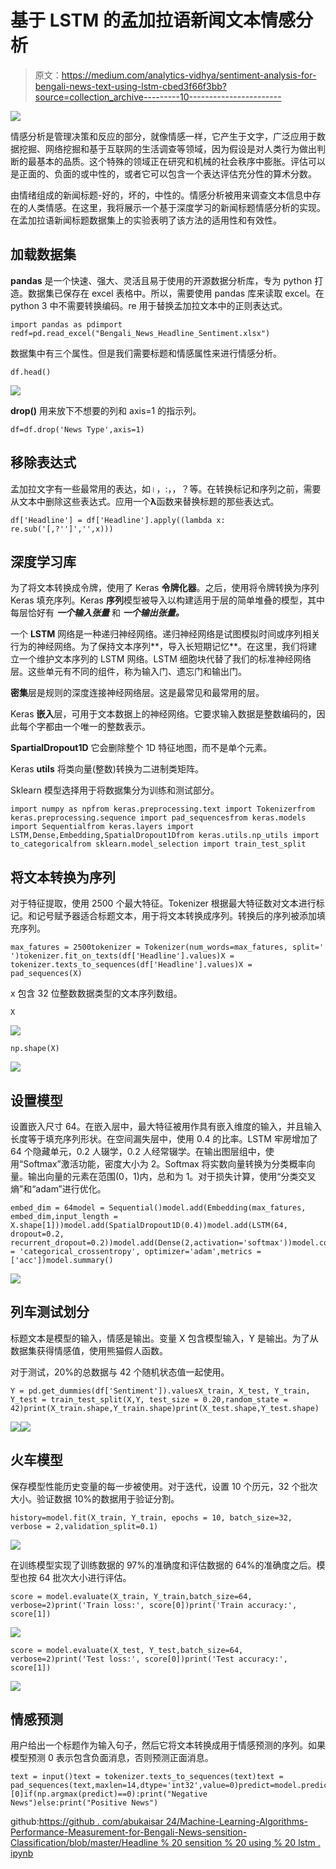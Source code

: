 # 基于 LSTM 的孟加拉语新闻文本情感分析

> 原文：<https://medium.com/analytics-vidhya/sentiment-analysis-for-bengali-news-text-using-lstm-cbed3f66f3bb?source=collection_archive---------10----------------------->

![](img/38cddd094862d2e88f50d0482adfed70.png)

情感分析是管理决策和反应的部分，就像情感一样，它产生于文字，广泛应用于数据挖掘、网络挖掘和基于互联网的生活调查等领域，因为假设是对人类行为做出判断的最基本的品质。这个特殊的领域正在研究和机械的社会秩序中膨胀。评估可以是正面的、负面的或中性的，或者它可以包含一个表达评估充分性的算术分数。

由情绪组成的新闻标题-好的，坏的，中性的。情感分析被用来调查文本信息中存在的人类情感。在这里，我将展示一个基于深度学习的新闻标题情感分析的实现。在孟加拉语新闻标题数据集上的实验表明了该方法的适用性和有效性。

## 加载数据集

**pandas** 是一个快速、强大、灵活且易于使用的开源数据分析库，专为 python 打造。数据集已保存在 excel 表格中。所以，需要使用 pandas 库来读取 excel。在 python 3 中不需要转换编码。re 用于替换孟加拉文本中的正则表达式。

```
import pandas as pdimport redf=pd.read_excel("Bengali_News_Headline_Sentiment.xlsx")
```

数据集中有三个属性。但是我们需要标题和情感属性来进行情感分析。

```
df.head()
```

![](img/0e4ae03f0b33f7fa3fd96c0f90b7d19b.png)

**drop()** 用来放下不想要的列和 axis=1 的指示列。

```
df=df.drop('News Type',axis=1)
```

## 移除表达式

孟加拉文字有一些最常用的表达，如।，:，，？等。在转换标记和序列之前，需要从文本中删除这些表达式。应用一个**λ**函数来替换标题的那些表达式。

```
df['Headline'] = df['Headline'].apply((lambda x: re.sub('[,?'']','',x)))
```

## 深度学习库

为了将文本转换成令牌，使用了 Keras **令牌化器**。之后，使用将令牌转换为序列 Keras 填充序列。Keras **序列**模型被导入以构建适用于层的简单堆叠的模型，其中每层恰好有 ***一个输入张量*** 和 ***一个输出张量。***

一个 **LSTM** 网络是一种递归神经网络。递归神经网络是试图模拟时间或序列相关行为的神经网络。为了保持文本序列**，导入长短期记忆**。在这里，我们将建立一个维护文本序列的 LSTM 网络。LSTM 细胞块代替了我们的标准神经网络层。这些单元有不同的组件，称为输入门、遗忘门和输出门。

**密集**层是规则的深度连接神经网络层。这是最常见和最常用的层。

Keras **嵌入**层，可用于文本数据上的神经网络。它要求输入数据是整数编码的，因此每个字都由一个唯一的整数表示。

**SpartialDropout1D** 它会删除整个 1D 特征地图，而不是单个元素。

Keras **utils** 将类向量(整数)转换为二进制类矩阵。

Sklearn 模型选择用于将数据集分为训练和测试部分。

```
import numpy as npfrom keras.preprocessing.text import Tokenizerfrom keras.preprocessing.sequence import pad_sequencesfrom keras.models import Sequentialfrom keras.layers import LSTM,Dense,Embedding,SpatialDropout1Dfrom keras.utils.np_utils import to_categoricalfrom sklearn.model_selection import train_test_split
```

## 将文本转换为序列

对于特征提取，使用 2500 个最大特征。Tokenizer 根据最大特征数对文本进行标记。和记号赋予器适合标题文本，用于将文本转换成序列。转换后的序列被添加填充序列。

```
max_fatures = 2500tokenizer = Tokenizer(num_words=max_fatures, split=' ')tokenizer.fit_on_texts(df['Headline'].values)X = tokenizer.texts_to_sequences(df['Headline'].values)X = pad_sequences(X)
```

x 包含 32 位整数数据类型的文本序列数组。

```
X
```

![](img/6480f539305a993b950e36a9cff46de7.png)

```
np.shape(X)
```

![](img/e383de9ef082c518fbe073d1b0300d5c.png)

## 设置模型

设置嵌入尺寸 64。在嵌入层中，最大特征被用作具有嵌入维度的输入，并且输入长度等于填充序列形状。在空间漏失层中，使用 0.4 的比率。LSTM 牢房增加了 64 个隐藏单元，0.2 人辍学，0.2 人经常辍学。在输出图层组中，使用“Softmax”激活功能，密度大小为 2。Softmax 将实数向量转换为分类概率向量。输出向量的元素在范围(0，1)内，总和为 1。对于损失计算，使用“分类交叉熵”和“adam”进行优化。

```
embed_dim = 64model = Sequential()model.add(Embedding(max_fatures, embed_dim,input_length = X.shape[1]))model.add(SpatialDropout1D(0.4))model.add(LSTM(64, dropout=0.2, recurrent_dropout=0.2))model.add(Dense(2,activation='softmax'))model.compile(loss = 'categorical_crossentropy', optimizer='adam',metrics = ['acc'])model.summary()
```

![](img/31224a6a043635d82002e1687067e2e8.png)

## 列车测试划分

标题文本是模型的输入，情感是输出。变量 X 包含模型输入，Y 是输出。为了从数据集获得情感值，使用熊猫假人函数。

对于测试，20%的总数据与 42 个随机状态值一起使用。

```
Y = pd.get_dummies(df['Sentiment']).valuesX_train, X_test, Y_train, Y_test = train_test_split(X,Y, test_size = 0.20,random_state = 42)print(X_train.shape,Y_train.shape)print(X_test.shape,Y_test.shape)
```

![](img/0f14efa9e0c807af381f7ef2e7ce0bb1.png)![](img/49402aaac957629f4bcf65948cf15cdd.png)

## 火车模型

保存模型性能历史变量的每一步被使用。对于迭代，设置 10 个历元，32 个批次大小。验证数据 10%的数据用于验证分割。

```
history=model.fit(X_train, Y_train, epochs = 10, batch_size=32, verbose = 2,validation_split=0.1)
```

![](img/e6f70832fae9d3737a7d7464e61f75c2.png)

在训练模型实现了训练数据的 97%的准确度和评估数据的 64%的准确度之后。模型也按 64 批次大小进行评估。

```
score = model.evaluate(X_train, Y_train,batch_size=64, verbose=2)print('Train loss:', score[0])print('Train accuracy:', score[1])
```

![](img/bad2bc63e62f1764af4c12fc745b7394.png)

```
score = model.evaluate(X_test, Y_test,batch_size=64, verbose=2)print('Test loss:', score[0])print('Test accuracy:', score[1])
```

![](img/3b49597abbf2139bf823739b1f36a29f.png)

## 情感预测

用户给出一个标题作为输入句子，然后它将文本转换成用于情感预测的序列。如果模型预测 0 表示包含负面消息，否则预测正面消息。

```
text = input()text = tokenizer.texts_to_sequences(text)text = pad_sequences(text,maxlen=14,dtype='int32',value=0)predict=model.predict(text,batch_size=1,verbose=2)[0]if(np.argmax(predict)==0):print("Negative News")else:print("Positive News")
```

github:[https://github . com/abukaisar 24/Machine-Learning-Algorithms-Performance-Measurement-for-Bengali-News-sensition-Classification/blob/master/Headline % 20 sensition % 20 using % 20 lstm . ipynb](https://github.com/AbuKaisar24/Machine-Learning-Algorithms-Performance-Measurement-for-Bengali-News-Sentiment-Classification/blob/master/Headline%20Sentiment%20using%20LSTM.ipynb)